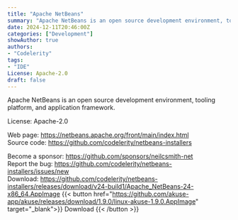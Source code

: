 ```yaml
---
title: "Apache NetBeans"
summary: "Apache NetBeans is an open source development environment, tooling platform, and application framework."
date: 2024-12-11T20:46:00Z
categories: ["Development"]
showAuthor: true
authors:
- "Codelerity"
tags: 
- "IDE"
License: Apache-2.0
draft: false
---
```


Apache NetBeans is an open source development environment, tooling platform, and application framework.

License: Apache-2.0

Web page: <https://netbeans.apache.org/front/main/index.html>  
Source code: <https://github.com/codelerity/netbeans-installers>

Become a sponsor: <https://github.com/sponsors/neilcsmith-net>  
Report the bug: <https://github.com/codelerity/netbeans-installers/issues/new>  
Download: <https://github.com/codelerity/netbeans-installers/releases/download/v24-build1/Apache_NetBeans-24-x86_64.AppImage>
{{< button href="https://github.com/akuse-app/akuse/releases/download/1.9.0/linux-akuse-1.9.0.AppImage" target="_blank">}}
Download
{{< /button >}}